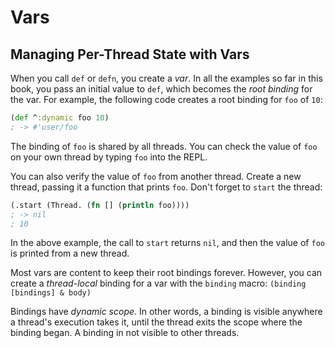 # Vars

## Managing Per-Thread State with Vars

When you call `def` or `defn`, you create a _var_. In all the examples so far in this book, you pass an initial value to `def`, which becomes the _root binding_ for the var. For example, the following code creates a root binding for `foo` of `10`:

```clj
(def ^:dynamic foo 10)
; -> #'user/foo
```

The binding of `foo` is shared by all threads. You can check the value of `foo` on your own thread by typing `foo` into the REPL.

You can also verify the value of `foo` from another thread. Create a new thread, passing it a function that prints `foo`. Don't forget to `start` the thread:

```clj
(.start (Thread. (fn [] (println foo))))
; -> nil
; 10
```

In the above example, the call to `start` returns `nil`, and then the value of `foo` is printed from a new thread.

Most vars are content to keep their root bindings forever. However, you can create a _thread-local_ binding for a var with the `binding` macro: `(binding [bindings] & body)`

Bindings have _dynamic scope_. In other words, a binding is visible anywhere a thread's execution takes it, until the thread exits the scope where the binding began. A binding in not visible to other threads.
